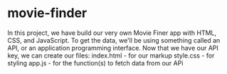 # movie-finder
In this project, we  have build  our very own Movie Finer  app with HTML, CSS, and JavaScript. To get the data, we'll be using something called an API, or an application programming interface.    Now that we have our API key, we can create our files:  index.html - for our markup style.css - for styling app.js - for the function(s) to fetch data from our APi
